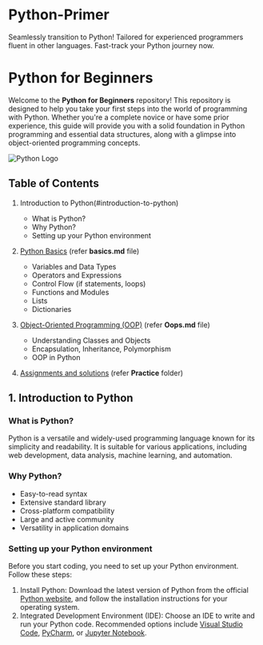 # Python-Primer
Seamlessly transition to Python! Tailored for experienced programmers fluent in other languages. Fast-track your Python journey now.


# Python for Beginners

Welcome to the **Python for Beginners** repository! This repository is designed to help you take your first steps into the world of programming with Python. Whether you're a complete novice or have some prior experience, this guide will provide you with a solid foundation in Python programming and essential data structures, along with a glimpse into object-oriented programming concepts.

![Python Logo](https://www.python.org/static/community_logos/python-logo-master-v3-TM.png)

## Table of Contents

1. Introduction to Python(#introduction-to-python)
   - What is Python?
   - Why Python?
   - Setting up your Python environment

2. [Python Basics](basics.md) (refer **basics.md** file)
   - Variables and Data Types
   - Operators and Expressions
   - Control Flow (if statements, loops)
   - Functions and Modules
   - Lists
   - Dictionaries

3. [Object-Oriented Programming (OOP)](Oops.md) (refer **Oops.md** file)
   - Understanding Classes and Objects
   - Encapsulation, Inheritance, Polymorphism
   - OOP in Python

4. [Assignments and solutions](Practice) (refer **Practice** folder)

## 1. Introduction to Python

### What is Python?
Python is a versatile and widely-used programming language known for its simplicity and readability. It is suitable for various applications, including web development, data analysis, machine learning, and automation.

### Why Python?
- Easy-to-read syntax
- Extensive standard library
- Cross-platform compatibility
- Large and active community
- Versatility in application domains

### Setting up your Python environment
Before you start coding, you need to set up your Python environment. Follow these steps:
1. Install Python: Download the latest version of Python from the official [Python website](https://www.python.org/downloads/), and follow the installation instructions for your operating system.
2. Integrated Development Environment (IDE): Choose an IDE to write and run your Python code. Recommended options include [Visual Studio Code](https://code.visualstudio.com/), [PyCharm](https://www.jetbrains.com/pycharm/), or [Jupyter Notebook](https://jupyter.org/).
